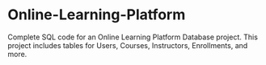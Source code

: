 # Online-Learning-Platform
Complete SQL code for an Online Learning Platform Database project. This project includes tables for Users, Courses, Instructors, Enrollments, and more.
